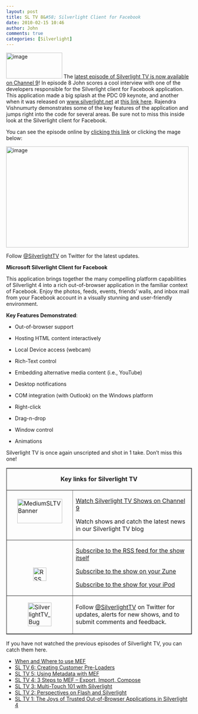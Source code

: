 ```yaml
---
layout: post
title: SL TV 8&#58; Silverlight Client for Facebook
date: 2010-02-15 10:46
author: John
comments: true
categories: [Silverlight]
---
```

<p><a href="http://channel9.msdn.com/shows/SilverlightTV/"><img title="image" border="0" alt="image" src="http://images.johnpapa.net/wp-content/uploads/files/media/image/WindowsLiveWriter/SilverlightTVEpisode005UsingMetadatawith_C5A0/image4.png" width="152" height="70" /></a> The <a href="http://channel9.msdn.com/shows/SilverlightTV/Silverlight-TV-8-Inside-Look-at-the-Code-for-the-Silverlight-for-Facebook-App/">latest episode of Silverlight TV is now available on Channel 9</a>! In episode 8 John scores a cool interview with one of the developers responsible for the Silverlight client for Facebook application. This application made a big splash at the PDC 09 keynote, and another when it was released on <a href="http://www.silverlight.net">www.silverlight.net</a> at <a href="http://timheuer.com/blog/archive/2010/01/25/silverlight-client-for-facebook-from-pdc-available.aspx">this link here</a>. Rajendra Vishnumurty demonstrates some of the key features of the application and jumps right into the code for several areas. Be sure not to miss this inside look at the Silverlight client for Facebook.</p>  <p>You can see the episode online by <a href="http://channel9.msdn.com/shows/SilverlightTV/Silverlight-TV-8-Inside-Look-at-the-Code-for-the-Silverlight-for-Facebook-App/">clicking this link</a> or clicking the mage below:</p>  <p><a href="http://channel9.msdn.com/shows/SilverlightTV/Silverlight-TV-8-Inside-Look-at-the-Code-for-the-Silverlight-for-Facebook-App/"><img style="border-bottom: 0px; border-left: 0px; display: inline; border-top: 0px; border-right: 0px" title="image" border="0" alt="image" src="http://images.johnpapa.net/wp-content/uploads/files/media/image/WindowsLiveWriter/SLTV8SilverlightClientforFacebook_6C2A/image_5.png" width="495" height="274" /></a> </p>  <p>Follow <a href="http://www.twitter.com/SilverlightTV">@SilverlightTV</a> on Twitter for the latest updates.</p>  <p><strong>Microsoft Silverlight Client for Facebook</strong></p>  <p>This application brings together the many compelling platform capabilities of Silverlight 4 into a rich out-of-browser application in the familiar context of Facebook. Enjoy the photos, feeds, events, friends’ walls, and inbox mail from your Facebook account in a visually stunning and user-friendly environment.</p>  <p><strong>Key Features Demonstrated</strong>: </p>  <ul>   <li>     <p>Out-of-browser support</p>   </li>    <li>     <p>Hosting HTML content interactively</p>   </li>    <li>     <p>Local Device access (webcam) </p>   </li>    <li>     <p>Rich-Text control</p>   </li>    <li>     <p>Embedding alternative media content (i.e., YouTube)</p>   </li>    <li>     <p>Desktop notifications</p>   </li>    <li>     <p>COM integration (with Outlook) on the Windows platform</p>   </li>    <li>     <p>Right-click</p>   </li>    <li>     <p>Drag-n-drop</p>   </li>    <li>     <p>Window control </p>   </li>    <li>     <p>Animations</p>   </li> </ul>  <p>Silverlight TV is once again unscripted and shot in 1 take. Don’t miss this one! </p>  <table border="1" cellspacing="0" cellpadding="5"><tbody>     <tr>       <td colspan="2">         <p align="center"><b>Key links for Silverlight TV</b></p>       </td>     </tr>      <tr>       <td width="162">         <p><a href="http://channel9.msdn.com/shows/SilverlightTV/"><img style="border-right-width: 0px; display: block; float: none; border-top-width: 0px; border-bottom-width: 0px; margin-left: auto; border-left-width: 0px; margin-right: auto" title="MediumSLTVBanner" border="0" alt="MediumSLTVBanner" src="http://images.johnpapa.net/wp-content/uploads/files/media/image/WindowsLiveWriter/3StepstoMEFSilverlightTVEpisode4_12BDA/MediumSLTVBanner_3.png" width="122" height="66" /></a>&#160;</p>       </td>        <td width="306">         <p><a href="http://channel9.msdn.com/shows/SilverlightTV/">Watch Silverlight TV Shows on Channel 9</a></p>          <p>Watch shows and catch the latest news in our Silverlight TV blog</p>       </td>     </tr>      <tr>       <td width="162">         <p>&#160;</p>          <p><a href="http://images.johnpapa.net/wp-content/uploads/files/media/image/WindowsLiveWriter/3StepstoMEFSilverlightTVEpisode4_12BDA/RSS_2.png"><img style="border-right-width: 0px; display: block; float: none; border-top-width: 0px; border-bottom-width: 0px; margin-left: auto; border-left-width: 0px; margin-right: auto" title="RSS" border="0" alt="RSS" src="http://images.johnpapa.net/wp-content/uploads/files/media/image/WindowsLiveWriter/3StepstoMEFSilverlightTVEpisode4_12BDA/RSS_thumb.png" width="36" height="36" /></a></p>       </td>        <td width="306">         <p><a href="http://channel9.msdn.com/shows/SilverlightTV/RSS/">Subscribe to the RSS feed for the show itself</a></p>          <p><a href="http://channel9.msdn.com/shows/SilverlightTV/feed/zune/">Subscribe to the show on your Zune</a></p>          <p><a href="http://channel9.msdn.com/shows/SilverlightTV/feed/ipod/">Subscribe to the show for your iPod</a></p>       </td>     </tr>      <tr>       <td width="162">         <p><a href="http://images.johnpapa.net/wp-content/uploads/files/media/image/WindowsLiveWriter/7f977e907c4d_EE29/SilverlightTV_Bug_2.png"><img style="border-right-width: 0px; display: block; float: none; border-top-width: 0px; border-bottom-width: 0px; margin-left: auto; border-left-width: 0px; margin-right: auto" title="SilverlightTV_Bug" border="0" alt="SilverlightTV_Bug" src="http://images.johnpapa.net/wp-content/uploads/files/media/image/WindowsLiveWriter/7f977e907c4d_EE29/SilverlightTV_Bug_thumb.png" width="64" height="64" /></a></p>       </td>        <td width="306">         <p>Follow <a href="http://www.twitter.com/SilverlightTV">@SilverlightTV</a> on Twitter for updates, alerts for new shows, and to submit comments and feedback.</p>       </td>     </tr>   </tbody></table>  <p></p>  <p></p>  <p>If you have not watched the previous episodes of Silverlight TV, you can catch them here.</p>  <ul>   <li><a href="http://channel9.msdn.com/shows/SilverlightTV/Silverlight-TV-7-When-and-Where-to-use-MEF/">When and Where to use MEF</a> </li>    <li><a href="http://channel9.msdn.com/shows/SilverlightTV/Silverlight-TV-Episode-6-Creating-Custom-Pre-Loaders/">SL TV 6: Creating Customer Pre-Loaders</a> </li>    <li><a href="http://channel9.msdn.com/shows/SilverlightTV/Silverlight-TV-Episode-5-Using-Metadata-with-MEF/">SL TV 5: Using Metadata with MEF</a> </li>    <li><a href="http://channel9.msdn.com/shows/SilverlightTV/Silverlight-TV-Episode-4-3-Steps-to-MEF-Export-Import-Compose/">SL TV 4: 3 Steps to MEF – Export, Import, Compose</a> </li>    <li><a href="http://channel9.msdn.com/shows/SilverlightTV/Silverlight-TV-Episode-3-Multi-Touch-101-with-Silverlight/">SL TV 3: Multi-Touch 101 with Silverlight</a> </li>    <li><a href="http://channel9.msdn.com/shows/SilverlightTV/Silverlight-TV-Episode-2-Perspectives-on-Flash-and-Silverlight/">SL TV 2: Perspectives on Flash and Silverlight</a> </li>    <li><a href="http://channel9.msdn.com/shows/SilverlightTV/Out-of-Browser-in-Silverlight-4-Silverlight-TV-Episode-1/">SL TV 1: The Joys of Trusted Out-of-Browser Applications in Silverlight 4</a> </li> </ul>

